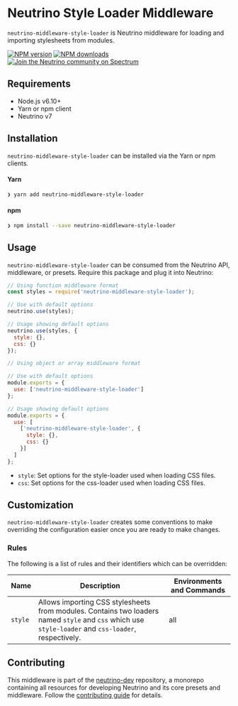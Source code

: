 # Neutrino Style Loader Middleware

`neutrino-middleware-style-loader` is Neutrino middleware for loading and importing stylesheets from modules.

[![NPM version][npm-image]][npm-url]
[![NPM downloads][npm-downloads]][npm-url]
[![Join the Neutrino community on Spectrum][spectrum-image]][spectrum-url]

## Requirements

- Node.js v6.10+
- Yarn or npm client
- Neutrino v7

## Installation

`neutrino-middleware-style-loader` can be installed via the Yarn or npm clients.

#### Yarn

```bash
❯ yarn add neutrino-middleware-style-loader
```

#### npm

```bash
❯ npm install --save neutrino-middleware-style-loader
```

## Usage

`neutrino-middleware-style-loader` can be consumed from the Neutrino API, middleware, or presets. Require this package
and plug it into Neutrino:

```js
// Using function middleware format
const styles = require('neutrino-middleware-style-loader');

// Use with default options
neutrino.use(styles);

// Usage showing default options
neutrino.use(styles, {
  style: {},
  css: {}
});
```

```js
// Using object or array middleware format

// Use with default options
module.exports = {
  use: ['neutrino-middleware-style-loader']
};

// Usage showing default options
module.exports = {
  use: [
    ['neutrino-middleware-style-loader', {
      style: {},
      css: {}
    }]
  ]
};
```

- `style`: Set options for the style-loader used when loading CSS files.
- `css`: Set options for the css-loader used when loading CSS files.

## Customization

`neutrino-middleware-style-loader` creates some conventions to make overriding the configuration easier once you are
ready to make changes.

### Rules

The following is a list of rules and their identifiers which can be overridden:

| Name | Description | Environments and Commands |
| --- | --- | --- |
| `style` | Allows importing CSS stylesheets from modules. Contains two loaders named `style` and `css` which use `style-loader` and `css-loader`, respectively. | all |

## Contributing

This middleware is part of the [neutrino-dev](https://github.com/mozilla-neutrino/neutrino-dev) repository, a monorepo
containing all resources for developing Neutrino and its core presets and middleware. Follow the
[contributing guide](https://neutrino.js.org/contributing) for details.

[npm-image]: https://img.shields.io/npm/v/neutrino-middleware-style-loader.svg
[npm-downloads]: https://img.shields.io/npm/dt/neutrino-middleware-style-loader.svg
[npm-url]: https://npmjs.org/package/neutrino-middleware-style-loader
[spectrum-image]: https://withspectrum.github.io/badge/badge.svg
[spectrum-url]: https://spectrum.chat/neutrino
